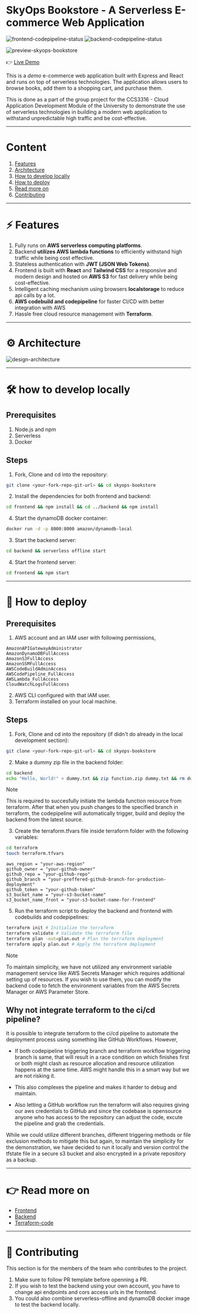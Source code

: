 # SkyOps Bookstore - A Serverless E-commerce Web Application

![frontend-codepipeline-status](https://book-store-skyops-build-badges.s3.us-east-1.amazonaws.com/badges/frontend-build.svg)
![backend-codepipeline-status](https://book-store-skyops-build-badges.s3.us-east-1.amazonaws.com/badges/backend-build.svg)

![preview-skyops-bookstore](./github-assets/preview.webp)

👉 <a href="http://book-store-skyops-terraform-front.s3-website-us-east-1.amazonaws.com" target="_blank">Live Demo</a>

This is a *demo* e-commerce web application built with Express and React and runs on top of serverless technologies. The application allows users to browse books, add them to a shopping cart, and purchase them.

This is done as a part of the group project for the CCS3316 - Cloud Application Development Module of the University to demonstrate the use of serverless technologies in building a modern web application to withstand unpredictable high traffic and be cost-effective.

---

# Content

1. [Features](#-features)
2. [Architecture](#️-architecture)
3. [How to develop locally](#️-how-to-develop-locally)
4. [How to deploy](#-how-to-deploy)
5. [Read more on](#-read-more-on)
6. [Contributing](#-contributing)

---

# ⚡ Features 

1. Fully runs on **AWS serverless computing platforms**.
2. Backend **utilizes AWS lambda functions** to efficiently withstand high traffic while being cost effective.
3. Stateless authentication with **JWT (JSON Web Tokens)**.
4. Frontend is built with **React** and **Tailwind CSS** for a responsive and modern design and hosted on **AWS S3** for fast delivery while being cost-effective.
5. Intelligent caching mechanism using browsers **localstorage** to reduce api calls by a lot.
5. **AWS codebuild and codepipeline** for faster CI/CD with better integration with AWS
5. Hassle free cloud resource management with **Terraform**.

---

# ⚙️  Architecture
![design-architecture](./github-assets/architecture.svg)

---

# 🛠️ how to develop locally

## Prerequisites
1. Node.js and npm
2. Serverless
3. Docker

## Steps

1. Fork, Clone and cd into the repository:
```bash
git clone <your-fork-repo-git-url> && cd skyops-bookstore
```

2. Install the dependencies for both frontend and backend:
```bash
cd frontend && npm install && cd ../backend && npm install
```

4. Start the dynamoDB docker container:
```bash
docker run -d -p 8000:8000 amazon/dynamodb-local
```

3. Start the backend server:
```bash
cd backend && serverless offline start
```

4. Start the frontend server:
```bash
cd frontend && npm start
```

---

# 🚀 How to deploy

## Prerequisites

1. AWS account and an IAM user with following permissions,
```
AmazonAPIGatewayAdministrator
AmazonDynamoDBFullAccess
AmazonS3FullAccess
AmazonSSMFullAccess
AWSCodeBuildAdminAccess
AWSCodePipeline_FullAccess
AWSLambda_FullAccess
CloudWatchLogsFullAccess
```

2. AWS CLI configured with that IAM user.
3. Terraform installed on your local machine.

## Steps

1. Fork, Clone and cd into the repository (if didn't do already in the local development section):
```bash
git clone <your-fork-repo-git-url> && cd skyops-bookstore
```

2. Make a dummy zip file in the backend folder:
```bash
cd backend
echo "Hello, World!" > dummy.txt && zip function.zip dummy.txt && rm dummy.txt
```

> [!Note]
> This is required to succesfully initiate the lambda function resource from terraform. After that when you push changes to the specified branch in terraform, the codepipeline will automatically trigger, build and deploy the backend from the latest source.

3. Create the terraform.tfvars file inside terraform folder with the following variables:

```bash
cd terraform
touch terraform.tfvars
```

```
aws_region = "your-aws-region"
github_owner = "your-github-owner"
github_repo = "your-github-repo"
github_branch = "your-preffered-github-branch-for-production-deployment"
github_token = "your-github-token"
s3_bucket_name = "your-s3-bucket-name"
s3_bucket_name_front = "your-s3-bucket-name-for-frontend"
```

5. Run the terraform script to deploy the backend and frontend with codebuilds and codepipelines:

```bash
terraform init # Initialize the terraform
terraform validate # Validate the terraform file
terraform plan -out=plan.out # Plan the terraform deployment
terraform apply plan.out # Apply the terraform deployment
```

> [!Note]
> To maintain simplicity, we have not utilized any environment variable management service like AWS Secrets Manager which requires additional setting up of resources. If you wish to use them, you can modify the backend code to fetch the environment variables from the AWS Secrets Manager or AWS Parameter Store.

## Why not integrate terraform to the ci/cd pipeline?

It is possible to integrate terraform to the ci/cd pipeline to automate the deployment process using something like GitHub Workflows. However,

* If both codepipeline triggering branch and terraform workflow triggering branch is same, that will result in a race condition on which finishes first or both might clash as resource allocation and resource utilization happens at the same time. AWS might handle this in a  smart way but we are not risking it.

* This also complexes the pipeline and makes it harder to debug and maintain.

* Also letting a GitHub workflow run the terraform will also requires giving our aws credentials to GitHub and since the codebase is opensource anyone who has access to the repository can adjust the code, excute the pipeline and grab the credentials.

While we could utilize different branches, different triggering methods or file exclusion methods to mitigate this but again, to maintain the simplicity for the demonstration, we have decided to run it locally and version control the tfstate file in a secure s3 bucket and also encrypted in a private repository as a backup.

---

# 👉 Read more on

* [Frontend](frontend/README.md)<br>
* [Backend](backend/README.md)<br>
* [Terraform-code](terraform/README.md)<br>

---

# 🤝 Contributing

This section is for the members of the team who contributes to the project.

1. Make sure to follow PR template before openning a PR.
2. If you wish to test the backend using your own account, you have to change api endpoints and cors access urls in the frontend.
3. You could also combine serverless-offline and dynamoDB docker image to test the backend locally.
